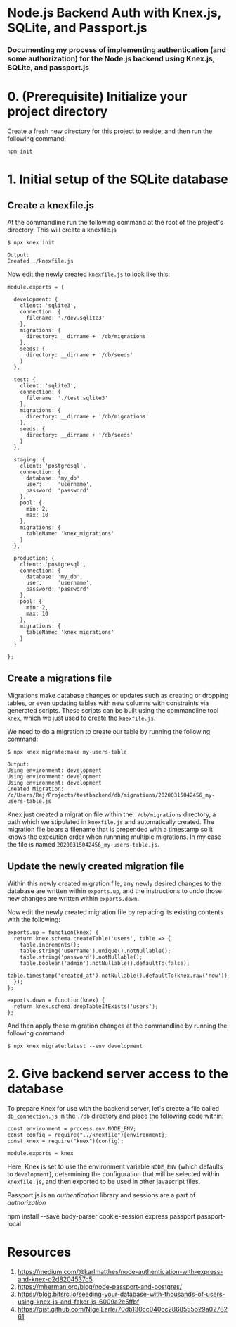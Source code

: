 # Node.js Backend Auth with Knex.js, SQLite, and Passport.js

### Documenting my process of implementing authentication (and some authorization) for the Node.js backend using Knex.js, SQLite, and passport.js

# 0. (Prerequisite) Initialize your project directory 
Create a fresh new directory for this project to reside, and then run the following command:

```
npm init
```

# 1. Initial setup of the SQLite database
## Create a knexfile.js

At the commandline run the following command at the root of the project's directory. This will create a knexfile.js 

```
$ npx knex init
```
```
Output:
Created ./knexfile.js 
```

Now edit the newly created `knexfile.js` to look like this:

```
module.exports = {

  development: {
    client: 'sqlite3',
    connection: {
      filename: './dev.sqlite3'
    },
    migrations: {
      directory: __dirname + '/db/migrations'
    },
    seeds: {
      directory: __dirname + '/db/seeds'
    }
  },

  test: {
    client: 'sqlite3',
    connection: {
      filename: './test.sqlite3'
    },
    migrations: {
      directory: __dirname + '/db/migrations'
    },
    seeds: {
      directory: __dirname + '/db/seeds'
    }
  },

  staging: {
    client: 'postgresql',
    connection: {
      database: 'my_db',
      user:     'username',
      password: 'password'
    },
    pool: {
      min: 2,
      max: 10
    },
    migrations: {
      tableName: 'knex_migrations'
    }
  },

  production: {
    client: 'postgresql',
    connection: {
      database: 'my_db',
      user:     'username',
      password: 'password'
    },
    pool: {
      min: 2,
      max: 10
    },
    migrations: {
      tableName: 'knex_migrations'
    }
  }

};
```

## Create a migrations file
Migrations make database changes or updates such as creating or dropping tables, or even updating tables with new columns with constraints via generated scripts. These scripts can be built using the commandline tool `knex`, which we just used to create the `knexfile.js`.

We need to do a migration to create our table by running the following command:

```
$ npx knex migrate:make my-users-table
```
```
Output:
Using environment: development
Using environment: development
Using environment: development
Created Migration: /c/Users/Raj/Projects/testbackend/db/migrations/20200315042456_my-users-table.js
```

Knex just created a migration file within the `./db/migrations` directory, a path which we stipulated in `knexfile.js` and automatically created. The migration file bears a filename that is prepended with a timestamp so it knows the execution order when runnning multiple migrations. In my case the file is named `20200315042456_my-users-table.js`.

## Update the newly created migration file
Within this newly created migration file, any newly desired changes to the database are written within `exports.up`, and the instructions to undo those new changes are written within `exports.down`.

Now edit the newly created migration file by replacing its existing contents with the following:

```
exports.up = function(knex) {
  return knex.schema.createTable('users', table => {
    table.increments();
    table.string('username').unique().notNullable();
    table.string('password').notNullable();
    table.boolean('admin').notNullable().defaultTo(false);
    table.timestamp('created_at').notNullable().defaultTo(knex.raw('now'));
  });
};

exports.down = function(knex) {
  return knex.schema.dropTableIfExists('users');
};
```

And then apply these migration changes at the commandline by running the following command:

```
$ npx knex migrate:latest --env development
```


# 2. Give backend server access to the database
To prepare Knex for use with the backend server, let's create a file called `db_connection.js` in the `./db` directory and place the following code within:

```
const environment = process.env.NODE_ENV;
const config = require("../knexfile")[environment];
const knex = require("knex")(config);

module.exports = knex
```

Here, Knex is set to use the environment variable `NODE_ENV` (which defaults to `development`), determining the configuration that will be selected within `knexfile.js`, and then exported to be used in other javascript files.








Passport.js is an *authentication* library and sessions are a part of *authorization*

npm install --save body-parser cookie-session express passport passport-local

# Resources

1. https://medium.com/@karlmatthes/node-authentication-with-express-and-knex-d2d8204537c5
2. https://mherman.org/blog/node-passport-and-postgres/
3. https://blog.bitsrc.io/seeding-your-database-with-thousands-of-users-using-knex-js-and-faker-js-6009a2e5ffbf
4. https://gist.github.com/NigelEarle/70db130cc040cc2868555b29a0278261
